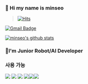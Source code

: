 ### 👋 Hi my name is minseo 
>[![Hits](https://hits.seeyoufarm.com/api/count/incr/badge.svg?url=https%3A%2F%2Fgithub.com%2Fminseo1214&count_bg=%233CFFDE&title_bg=%23E547FF&icon=&icon_color=%23C9C9C9&title=hits&edge_flat=false)](https://hits.seeyoufarm.com)

  [![Gmail Badge](https://img.shields.io/badge/Gmail-d14836?style=flat-square&logo=Gmail&logoColor=white&link=mailto:alstj2004a@gmail.com)](mailto:alstj2004a@gmail.com)

  [![minseo's github stats](https://github-readme-stats.vercel.app/api?username=minseo)](https://github.com/anuraghazra/github-readme-stats)
  
### 🤖I'm Junior Robot/AI Developer
  

### 사용 가능
<img src="https://img.shields.io/badge/Python-3766AB?style=flat-square&logo=Python&logoColor=white"/></a> <img src="https://img.shields.io/badge/C-A8B9CC?style=flat-square&logo=C&logoColor=white"/></a> <img src="https://img.shields.io/badge/Java-007396?style=flat-square&logo=Java&logoColor=white"/></a>
<img src="https://img.shields.io/badge/AdobePhotoshop-31A8FF?style=flat-square&logo=Adobephotoshop&logoColor=white"/></a><img src="https://img.shields.io/badge/AdobeIllustrator-FF9A00?style=flat-square&logo=AdobeIllustrator&logoColor=white"/></a><img src="https://img.shields.io/badge/RaspberryPi-C51A4A?style=flat-square&logo=RaspberryPi&logoColor=white"/></a>
